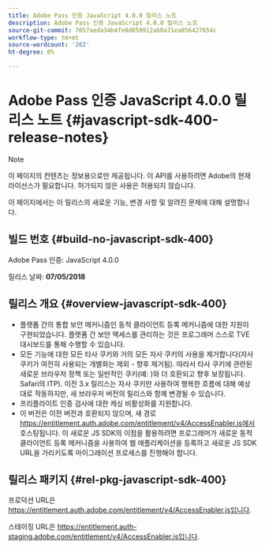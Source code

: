 ```yaml
---
title: Adobe Pass 인증 JavaScript 4.0.0 릴리스 노트
description: Adobe Pass 인증 JavaScript 4.0.0 릴리스 노트
source-git-commit: 7057aeda34b4fe0d059912ab0a71ea856427654c
workflow-type: tm+mt
source-wordcount: '262'
ht-degree: 0%

---
```


# Adobe Pass 인증 JavaScript 4.0.0 릴리스 노트 {#javascript-sdk-400-release-notes}

>[!NOTE]
>
>이 페이지의 컨텐츠는 정보용으로만 제공됩니다. 이 API를 사용하려면 Adobe의 현재 라이선스가 필요합니다. 허가되지 않은 사용은 허용되지 않습니다.

이 페이지에서는 이 릴리스의 새로운 기능, 변경 사항 및 알려진 문제에 대해 설명합니다.

## 빌드 번호 {#build-no-javascript-sdk-400}

Adobe Pass 인증: JavaScript 4.0.0

릴리스 날짜: **07/05/2018**


## 릴리스 개요 {#overview-javascript-sdk-400}

* 플랫폼 간의 통합 보안 메커니즘인 동적 클라이언트 등록 메커니즘에 대한 지원이 구현되었습니다. 플랫폼 간 보안 액세스를 관리하는 것은 프로그래머 스스로 TVE 대시보드를 통해 수행할 수 있습니다.
* 모든 기능에 대한 모든 타사 쿠키와 거의 모든 자사 쿠키의 사용을 제거합니다(자사 쿠키가 여전히 사용되는 개별화는 제외 - 향후 제거됨). 따라서 타사 쿠키에 관련된 새로운 브라우저 정책 또는 일반적인 쿠키(예: )와 더 호환되고 향후 보장됩니다. Safari의 ITP). 이전 3.x 릴리스는 자사 쿠키만 사용하여 행복한 흐름에 대해 예상대로 작동하지만, 새 브라우저 버전의 릴리스와 함께 변경될 수 있습니다.
* 프리플라이트 인증 검사에 대한 캐싱 비활성화를 지원합니다.
* 이 버전은 이전 버전과 호환되지 않으며, 새 경로 https://entitlement.auth.adobe.com/entitlement/v4/AccessEnabler.js에서 호스팅됩니다. 이 새로운 JS SDK의 이점을 활용하려면 프로그래머가 새로운 동적 클라이언트 등록 메커니즘을 사용하여 웹 애플리케이션을 등록하고 새로운 JS SDK URL을 가리키도록 마이그레이션 프로세스를 진행해야 합니다.


## 릴리스 패키지 {#rel-pkg-javascript-sdk-400}

프로덕션 URL은 https://entitlement.auth.adobe.com/entitlement/v4/AccessEnabler.js입니다.

스테이징 URL은 https://entitlement.auth-staging.adobe.com/entitlement/v4/AccessEnabler.js입니다.
